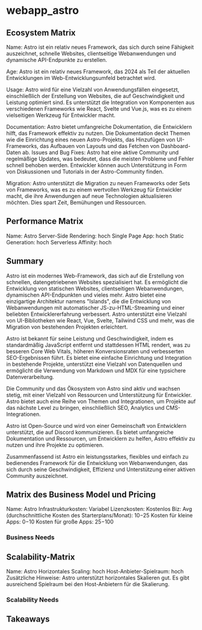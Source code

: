 # webapp_astro

## Ecosystem Matrix
Name: Astro ist ein relativ neues Framework, das sich durch seine Fähigkeit auszeichnet, schnelle Websites, clientseitige Webanwendungen und dynamische API-Endpunkte zu erstellen.

Age: Astro ist ein relativ neues Framework, das 2024 als Teil der aktuellen Entwicklungen im Web-Entwicklungsumfeld betrachtet wird.

Usage: Astro wird für eine Vielzahl von Anwendungsfällen eingesetzt, einschließlich der Erstellung von Websites, die auf Geschwindigkeit und Leistung optimiert sind. Es unterstützt die Integration von Komponenten aus verschiedenen Frameworks wie React, Svelte und Vue.js, was es zu einem vielseitigen Werkzeug für Entwickler macht.

Documentation: Astro bietet umfangreiche Dokumentation, die Entwicklern hilft, das Framework effektiv zu nutzen. Die Dokumentation deckt Themen wie die Einrichtung eines neuen Astro-Projekts, das Hinzufügen von UI-Frameworks, das Aufbauen von Layouts und das Fetchen von Dashboard-Daten ab.
Issues and Bug Fixes: Astro hat eine aktive Community und regelmäßige Updates, was bedeutet, dass die meisten Probleme und Fehler schnell behoben werden. Entwickler können auch Unterstützung in Form von Diskussionen und Tutorials in der Astro-Community finden.

Migration: Astro unterstützt die Migration zu neuen Frameworks oder Sets von Frameworks, was es zu einem wertvollen Werkzeug für Entwickler macht, die ihre Anwendungen auf neue Technologien aktualisieren möchten. Dies spart Zeit, Bemühungen und Ressourcen.

## Performance Matrix
Name: Astro
Server-Side Rendering: hoch
Single Page App: hoch
Static Generation: hoch
Serverless Affinity: hoch

## Summary
Astro ist ein modernes Web-Framework, das sich auf die Erstellung von schnellen, datengetriebenen Websites spezialisiert hat. Es ermöglicht die Entwicklung von statischen Websites, clientseitigen Webanwendungen, dynamischen API-Endpunkten und vieles mehr. Astro bietet eine einzigartige Architektur namens "Islands", die die Entwicklung von Webanwendungen mit automatischer JS-zu-HTML-Streaming und einer beliebten Entwicklererfahrung verbessert. Astro unterstützt eine Vielzahl von UI-Bibliotheken wie React, Vue, Svelte, Tailwind CSS und mehr, was die Migration von bestehenden Projekten erleichtert.

Astro ist bekannt für seine Leistung und Geschwindigkeit, indem es standardmäßig JavaScript entfernt und stattdessen HTML rendert, was zu besseren Core Web Vitals, höheren Konversionsraten und verbesserten SEO-Ergebnissen führt. Es bietet eine einfache Einrichtung und Integration in bestehende Projekte, unterstützt eine Vielzahl von Datenquellen und ermöglicht die Verwendung von Markdown und MDX für eine typsichere Datenverarbeitung.

Die Community und das Ökosystem von Astro sind aktiv und wachsen stetig, mit einer Vielzahl von Ressourcen und Unterstützung für Entwickler. Astro bietet auch eine Reihe von Themen und Integrationen, um Projekte auf das nächste Level zu bringen, einschließlich SEO, Analytics und CMS-Integrationen.

Astro ist Open-Source und wird von einer Gemeinschaft von Entwicklern unterstützt, die auf Discord kommunizieren. Es bietet umfangreiche Dokumentation und Ressourcen, um Entwicklern zu helfen, Astro effektiv zu nutzen und ihre Projekte zu optimieren.

Zusammenfassend ist Astro ein leistungsstarkes, flexibles und einfach zu bedienendes Framework für die Entwicklung von Webanwendungen, das sich durch seine Geschwindigkeit, Effizienz und Unterstützung einer aktiven Community auszeichnet.

## Matrix des Business Model und Pricing
Name: Astro
Infrastrukturkosten: Variabel
Lizenzkosten: Kostenlos
Biz: Avg (durchschnittliche Kosten des Starterplans/Monat): $10-$25
Kosten für kleine Apps: $0-$10
Kosten für große Apps: $25-$100

### Business Needs

## Scalability-Matrix
Name: Astro
Horizontales Scaling: hoch
Host-Anbieter-Spielraum: hoch
Zusätzliche Hinweise: Astro unterstützt horizontales Skalieren gut. Es gibt ausreichend Spielraum bei den Host-Anbietern für die Skalierung.

### Scalability Needs

## Takeaways

